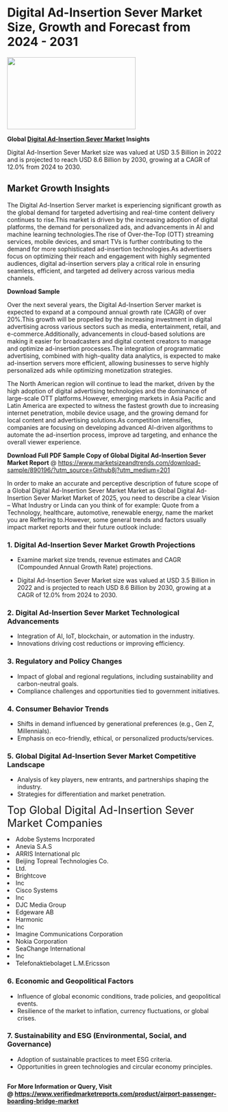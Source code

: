 <H1>Digital Ad-Insertion Sever Market Size, Growth and Forecast from 2024 - 2031</H1><img class="aligncenter size-medium wp-image-584254" src="https://thirdeyenews.in/wp-content/uploads/2024/09/Global-Market-Research-300x168.jpeg" alt="" width="300" height="168" /><p><strong>Global&nbsp;<a href="https://www.marketsizeandtrends.com/download-sample/890196/?utm_source=Github8j?utm_medium=201">Digital Ad-Insertion Sever Market</a> Insights</strong></p><p>Digital Ad-Insertion Sever Market size was valued at USD 3.5 Billion in 2022 and is projected to reach USD 8.6 Billion by 2030, growing at a CAGR of 12.0% from 2024 to 2030.</p><p><h2>Market Growth Insights</h2> <p>The Digital Ad-Insertion Server market is experiencing significant growth as the global demand for targeted advertising and real-time content delivery continues to rise.This market is driven by the increasing adoption of digital platforms, the demand for personalized ads, and advancements in AI and machine learning technologies.The rise of Over-the-Top (OTT) streaming services, mobile devices, and smart TVs is further contributing to the demand for more sophisticated ad-insertion technologies.As advertisers focus on optimizing their reach and engagement with highly segmented audiences, digital ad-insertion servers play a critical role in ensuring seamless, efficient, and targeted ad delivery across various media channels.</p> <p><strong>Download Sample</strong></p> <p>Over the next several years, the Digital Ad-Insertion Server market is expected to expand at a compound annual growth rate (CAGR) of over 20%.This growth will be propelled by the increasing investment in digital advertising across various sectors such as media, entertainment, retail, and e-commerce.Additionally, advancements in cloud-based solutions are making it easier for broadcasters and digital content creators to manage and optimize ad-insertion processes.The integration of programmatic advertising, combined with high-quality data analytics, is expected to make ad-insertion servers more efficient, allowing businesses to serve highly personalized ads while optimizing monetization strategies.</p> <p>The North American region will continue to lead the market, driven by the high adoption of digital advertising technologies and the dominance of large-scale OTT platforms.However, emerging markets in Asia Pacific and Latin America are expected to witness the fastest growth due to increasing internet penetration, mobile device usage, and the growing demand for local content and advertising solutions.As competition intensifies, companies are focusing on developing advanced AI-driven algorithms to automate the ad-insertion process, improve ad targeting, and enhance the overall viewer experience.</p> <p><span class=""><strong>Download Full PDF Sample Copy of Global Digital Ad-Insertion Sever Market Report</strong> @ <a href="https://www.marketsizeandtrends.com/download-sample/890196/?utm_source=Github8j?utm_medium=201" target="_blank">https://www.marketsizeandtrends.com/download-sample/890196/?utm_source=Github8j?utm_medium=201</a></span></p><p>In order to make an accurate and perceptive description of future scope of a Global&nbsp;Digital Ad-Insertion Sever Market Market as Global&nbsp;Digital Ad-Insertion Sever Market Market of 2025, you need to describe a clear Vision &ndash; What Industry or Linda can you think of for example: Quote from a Technology, healthcare, automotive, renewable energy, name the market you are Reffering to.However, some general trends and factors usually impact market reports and their future outlook include:</p><h3>1.&nbsp;<strong>Digital Ad-Insertion Sever Market Growth Projections</strong></h3><ul><li>Examine market size trends, revenue estimates and CAGR (Compounded Annual Growth Rate) projections.</li><li><p>Digital Ad-Insertion Sever Market size was valued at USD 3.5 Billion in 2022 and is projected to reach USD 8.6 Billion by 2030, growing at a CAGR of 12.0% from 2024 to 2030.</p></li></ul><h3>2.&nbsp;<strong>Digital Ad-Insertion Sever Market Technological Advancements</strong></h3><ul><li>Integration of AI, IoT, blockchain, or automation in the industry.</li><li>Innovations driving cost reductions or improving efficiency.</li></ul><h3>3.&nbsp;<strong>Regulatory and Policy Changes</strong></h3><ul><li>Impact of global and regional regulations, including sustainability and carbon-neutral goals.</li><li>Compliance challenges and opportunities tied to government initiatives.</li></ul><h3>4.&nbsp;<strong>Consumer Behavior Trends</strong></h3><ul><li>Shifts in demand influenced by generational preferences (e.g., Gen Z, Millennials).</li><li>Emphasis on eco-friendly, ethical, or personalized products/services.</li></ul><h3>5.&nbsp;<strong>Global Digital Ad-Insertion Sever Market Competitive Landscape</strong></h3><ul><li>Analysis of key players, new entrants, and partnerships shaping the industry.</li><li>Strategies for differentiation and market penetration.</li></ul><p data-pm-slice="1 1 []"><span style="color: inherit; font-family: inherit; font-size: 25px;">Top Global Digital Ad-Insertion Sever Market Companies</span></p><div class="" data-test-id=""><p><li>Adobe Systems Incrporated</li><li> Anevia S.A.S</li><li> ARRIS International plc</li><li> Beijing Topreal Technologies Co.</li><li> Ltd.</li><li> Brightcove</li><li> Inc</li><li> Cisco Systems</li><li> Inc</li><li> DJC Media Group</li><li> Edgeware AB</li><li> Harmonic</li><li> Inc</li><li> Imagine Communications Corporation</li><li> Nokia Corporation</li><li> SeaChange International</li><li> Inc</li><li> Telefonaktiebolaget L.M.Ericsson</li></p></div><h3>6.&nbsp;<strong>Economic and Geopolitical Factors</strong></h3><ul><li>Influence of global economic conditions, trade policies, and geopolitical events.</li><li>Resilience of the market to inflation, currency fluctuations, or global crises.</li></ul><h3>7.&nbsp;<strong>Sustainability and ESG (Environmental, Social, and Governance)</strong></h3><ul><li>Adoption of sustainable practices to meet ESG criteria.</li><li>Opportunities in green technologies and circular economy principles.</li></ul><h2><strong style="font-size: 14px;">For More Information or Query, Visit @&nbsp;</strong><a style="background-color: #ffffff; font-size: 14px;" href="https://www.marketsizeandtrends.com/report/digital-ad-insertion-sever-market-/" target="_blank">https://www.verifiedmarketreports.com/product/airport-passenger-boarding-bridge-market</a></h2>